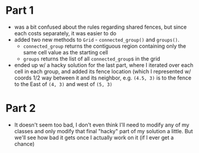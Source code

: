 # Part 1
* was a bit confused about the rules regarding shared fences, but since each costs separately, it was easier to do
* added two new methods to `Grid` - `connected_group()` and `groups()`.
    * `connected_group` returns the contiguous region containing only the same cell value as the starting cell
    * `groups` returns the list of all `connected_group`s in the grid
* ended up w/ a hacky solution for the last part, where I iterated over each cell in each group, and added its fence location (which I represented w/ coords 1/2 way between it and its neighbor, e.g. `(4.5, 3)` is to the fence to the East of `(4, 3)` and west of `(5, 3)`

# Part 2
* It doesn't seem too bad, I don't even think I'll need to modify any of my classes and only modify that final "hacky" part of my solution a little. But we'll see how bad it gets once I actually work on it (if I ever get a chance)